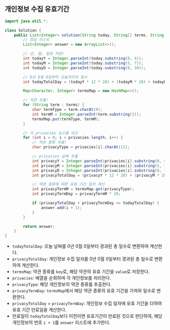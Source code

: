 ## 개인정보 수집 유효기간

```java
import java.util.*;

class Solution {
    public List<Integer> solution(String today, String[] terms, String[] privacies) {
        // 정답 리스트
        List<Integer> answer = new ArrayList<>();

        // 년, 월, 일로 저장!
        int todayY = Integer.parseInt(today.substring(0, 4));
        int todayM = Integer.parseInt(today.substring(5, 7));
        int todayD = Integer.parseInt(today.substring(8, 10));

        // 0년 0월 0일부터 오늘까지의 일수
        int todayTotalDay = (todayY * 12 * 28) + (todayM * 28) + todayD;

        Map<Character, Integer> termsMap = new HashMap<>();

        // 약관 추출!
        for (String term : terms) {
            char termType = term.charAt(0);
            int termM = Integer.parseInt(term.substring(2));
            termsMap.put(termType, termM);
        }

        // 각 privacies 요소들 비교
        for (int i = 0; i < privacies.length; i++) {
            // 약관 종류 추출!
            char privacyType = privacies[i].charAt(11);

            // privacies 날짜 추출
            int privacyY = Integer.parseInt(privacies[i].substring(0, 4));
            int privacyM = Integer.parseInt(privacies[i].substring(5, 7));
            int privacyD = Integer.parseInt(privacies[i].substring(8, 10));
            int privacyTotalDay = (privacyY * 12 * 28) + (privacyM * 28) + privacyD;

            // 약관 종류에 따른 유효 기간 일자 계산
            int privacyTermM = termsMap.get(privacyType);
            int privacyTermDay = privacyTermM * 28;

            if (privacyTotalDay + privacyTermDay <= todayTotalDay) {
                answer.add(i + 1);
            }
        }

        return answer;
    }
}
```

* `todayTotalDay`: 오늘 날짜를 0년 0월 0일부터 경과된 총 일수로 변환하여 계산한다.
* `privacyTotalDay`: 개인정보 수집 일자를 0년 0월 0일부터 경과된 총 일수로 변환하여 계산한다.
* `termsMap`: 약관 종류를 `key`로, 해당 약관의 유효 기간을 `value`로 저장한다.
* `privacies`: 배열을 순회하며 각 개인정보를 처리한다.
* `privacyType`: 해당 개인정보의 약관 종류를 추출한다.
* `privacyTermDay`: `termsMap`에서 해당 약관 종류의 유효 기간을 가져와 일수로 변환한다.
* `privacyTotalDay` + `privacyTermDay`: 개인정보 수집 일자에 유효 기간을 더하여 유효 기간 만료일을 계산한다.
* 만료일이 `todayTotalDay`보다 이전이면 유효기간이 만료된 것으로 판단하여, 해당 개인정보의 번호 `i + 1`를 `answer` 리스트에 추가한다.